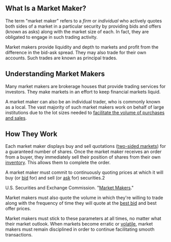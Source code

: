 ## What Is a Market Maker?

The term "market maker" refers to a _firm_ or _individual_ who actively quotes both sides of a market in a particular security by providing bids and offers (known as asks) along with the market size of each. In fact, they are obligated to engage in such trading activity.

Market makers provide liquidity and depth to markets and profit from the difference in the bid-ask spread. They may also trade for their own accounts. Such trades are known as principal trades.

## Understanding Market Makers

Many market makers are brokerage houses that provide trading services for investors. They make markets in an effort to keep financial markets liquid.

A market maker can also be an individual trader, who is commonly known as a local. The vast majority of such market makers work on behalf of large institutions due to the lot sizes needed to [facilitate the volume of purchases and sales](https://www.investopedia.com/ask/answers/12/what-is-done-when-shares-are-bought-and-sold.asp).

## How They Work

Each market maker displays buy and sell quotations ([two-sided markets](https://www.investopedia.com/terms/t/two-sidedmarket.asp)) for a guaranteed number of shares. Once the market maker receives an order from a buyer, they immediately sell their position of shares from their own [inventory](https://www.investopedia.com/terms/i/inventory.asp). This allows them to complete the order.

A market maker must commit to continuously quoting prices at which it will buy (or [bid](https://www.investopedia.com/terms/b/bid.asp) for) and sell (or [ask](https://www.investopedia.com/terms/a/ask.asp) for) securities.2

U.S. Securities and Exchange Commission. "[Market Makers](https://www.sec.gov/fast-answers/answersmktmakerhtm.html)."

Market makers must also quote the volume in which they're willing to trade along with the frequency of time they will quote at the [best bid](https://www.investopedia.com/terms/b/bestbid.asp) and best offer prices.

Market makers must stick to these parameters at all times, no matter what their market outlook. When markets become erratic or [volatile](https://www.investopedia.com/terms/v/volatility.asp), market makers must remain disciplined in order to continue facilitating smooth transactions.
